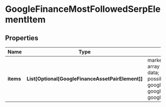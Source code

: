 # GoogleFinanceMostFollowedSerpElementItem


## Properties

| Name | Type | Description | Notes |
|------------ | ------------- | ------------- | -------------|
**items** | **List[Optional[GoogleFinanceAssetPairElement]]** | market indexes data<br>array of items containing market indexes data;<br>possible type of items: google_finance_asset_pair_element, google_finance_market_instrument_element, google_finance_market_index_element |[optional]|